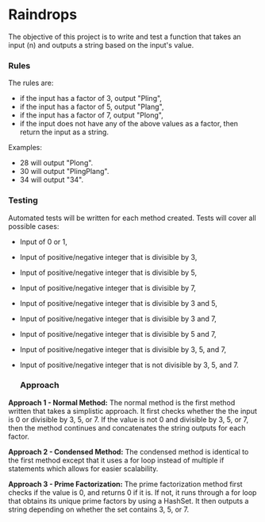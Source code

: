 # Raindrops
The objective of this project is to write and test a function that takes an input (n) and outputs a string based on the input's value.

### Rules

The rules are:

- if the input has a factor of 3, output "Pling",
- if the input has a factor of 5, output "Plang",
- if the input has a factor of 7, output "Plong",
- if the input does not have any of the above values as a factor, then return the input as a string.

Examples:

- 28 will output  "Plong".
- 30 will output "PlingPlang". 
- 34 will output "34".

### Testing

Automated tests will be written for each method created. Tests will cover all possible cases:

- Input of 0 or 1,
- Input of positive/negative integer that is divisible by 3,
- Input of positive/negative integer that is divisible by 5,
- Input of positive/negative integer that is divisible by 7,
- Input of positive/negative integer that is divisible by 3 and 5,
- Input of positive/negative integer that is divisible by 3 and 7,
- Input of positive/negative integer that is divisible by 5 and 7,
- Input of positive/negative integer that is divisible by 3, 5, and 7,
- Input of positive/negative integer that is not divisible by 3, 5, and 7.

  ### Approach

**Approach 1 - Normal Method:** The normal method is the first method written that takes a simplistic approach. It first checks whether the the input is 0 or divisible by 3, 5, or 7. If the value is not 0 and divisible by 3, 5, or 7, then the method continues and concatenates the string outputs for each factor. 

**Approach 2 - Condensed Method:** The condensed method is identical to the first method except that it uses a for loop instead of multiple if statements which allows for easier scalability.

**Approach 3 - Prime Factorization:** The prime factorization method first checks if the value is 0, and returns 0 if it is. If not, it runs through a for loop that obtains its unique prime factors  by using a HashSet. It then outputs a string depending on whether the set contains 3, 5, or 7. 